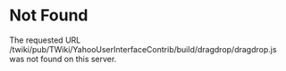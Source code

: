 Not Found
=========

The requested URL /twiki/pub/TWiki/YahooUserInterfaceContrib/build/dragdrop/dragdrop.js was not found on this server.
